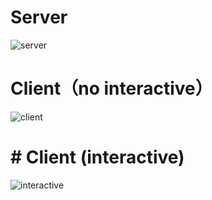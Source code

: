 # Server

![server](C:\Users\fulian\Downloads\server.jpg)

# Client（no interactive）

![client](C:\Users\fulian\Downloads\client.jpg)

# # Client (interactive)

![interactive](C:\Users\fulian\Downloads\interactive.jpg)